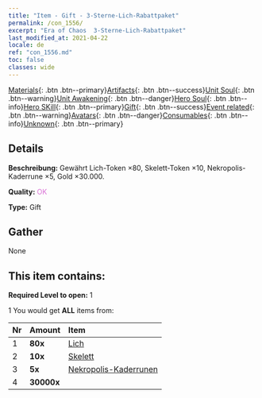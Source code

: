 ```yaml
---
title: "Item - Gift - 3-Sterne-Lich-Rabattpaket"
permalink: /con_1556/
excerpt: "Era of Chaos  3-Sterne-Lich-Rabattpaket"
last_modified_at: 2021-04-22
locale: de
ref: "con_1556.md"
toc: false
classes: wide
---
```

 [Materials](/ItemsDE/){: .btn .btn--primary}[Artifacts](/ItemsDE/Artifacts/){: .btn .btn--success}[Unit Soul](/ItemsDE/UnitSoul/){: .btn .btn--warning}[Unit Awakening](/ItemsDE/UnitAwakening/){: .btn .btn--danger}[Hero Soul](/ItemsDE/HeroSoul/){: .btn .btn--info}[Hero SKill](/ItemsDE/HeroSkill/){: .btn .btn--primary}[Gift](/ItemsDE/Gift/){: .btn .btn--success}[Event related](/ItemsDE/Events/){: .btn .btn--warning}[Avatars](/ItemsDE/Avatars/){: .btn .btn--danger}[Consumables](/ItemsDE/Consumables/){: .btn .btn--info}[Unknown](/ItemsDE/Unknown/){: .btn .btn--primary}

## Details
 **Beschreibung:** Gewährt Lich-Token ×80, Skelett-Token ×10, Nekropolis-Kaderrune ×5, Gold ×30.000.

 **Quality:** <span style="color: #DA70D6">OK</span>

 **Type:** Gift

## Gather

  None

## This item contains:

 **Required Level to open:** 1

 1 You would get **ALL** items  from:

  | Nr | Amount |     Item    |
  |:---|:-------|:------------|
  | 1 |  **80x** | [Lich](/de/Items/unt_212/) |  | 
  | 2 |  **10x** | [Skelett](/de/Items/unt_208/) |  | 
  | 3 |  **5x** | [Nekropolis-Kaderrunen](/de/Items/con_755/) |  | 
  | 4 |  **30000x** | <i class="fas fa-coins"/> |  | 
